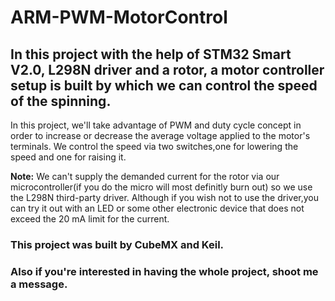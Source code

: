 # ARM-PWM-MotorControl

## In this project with the help of STM32 Smart V2.0, L298N driver and a rotor, a motor controller setup is built by which we can control the speed of the spinning.

In this project, we'll take advantage of PWM and duty cycle concept in order to increase or decrease the average voltage applied to the motor's terminals.
We control the speed via two switches,one for lowering the speed and one for raising it.

**Note:** We can't supply the demanded current for the rotor via our microcontroller(if you do the micro will most definitly burn out) so we use the L298N third-party driver. Although if you wish not to use the driver,you can try it out with an LED or some other electronic device that does not exceed the 20 mA limit for the current. 

### This project was built by CubeMX and Keil.
### Also if you're interested in having the whole project, shoot me a message.
